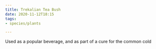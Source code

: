 ```yaml
---
title: Trekalian Tea Bush
date: 2020-11-12T18:15
tags:
- species/plants

---
```


Used as a popular beverage, and as part of a cure for the common cold
